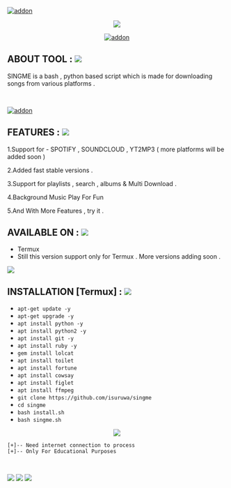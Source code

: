 <a href="https://github.com/isuruwa"><img title="addon" src="https://img.shields.io/badge/isuruwa-SINGME-brightgreen?style=for-the-badge&logo=appveyor"></a>
<br>
<p align="center">
<img src="https://img.icons8.com/nolan/256/earbud-headphones.png"/>
<p align="center">
<a href="https://github.com/singme"><img title="addon" src="https://img.shields.io/badge/isuruwa-SINGME-blueviolet?style=for-the-badge&logo=appveyor"></a>
<br>
  
 ## ABOUT TOOL : <img src="https://img.icons8.com/nolan/64/musical.png"/>
  
SINGME is a bash , python based script which is made for downloading songs from various platforms .

<br> 
  
<a href="https://github.com/isuruwa"><img title="addon" src="https://img.shields.io/badge/isuruwa-Features-ff69b4?style=for-the-badge&logo=appveyor"></a>
  
## FEATURES : <img src="https://img.icons8.com/nolan/64/musical.png"/>
  
1.Support for - SPOTIFY , SOUNDCLOUD , YT2MP3 ( more platforms will be added soon )
  
2.Added fast stable versions . 
  
3.Support for playlists , search , albums & Multi Download .
  
4.Background Music Play For Fun
  
5.And With More Features , try it . 

  
## AVAILABLE ON : <img src="https://img.icons8.com/nolan/64/musical.png"/>
  
* Termux
* Still this version support only for Termux  . More versions adding soon .
  
<img src="https://img.icons8.com/doodle/128/000000/audio-wave2--v1.png"/>
  
  
## INSTALLATION [Termux] : <img src="https://img.icons8.com/nolan/64/musical.png"/>
  
* `apt-get update -y`
* `apt-get upgrade -y`
* `apt install python -y`
* `apt install python2 -y`
* `apt install git -y`
* `apt install ruby -y`
* `gem install lolcat`
* `apt install toilet`
* `apt install fortune`
* `apt install cowsay`
* `apt install figlet`
* `apt install ffmpeg`
* `git clone https://github.com/isuruwa/singme`
* `cd singme`
* `bash install.sh`
* `bash singme.sh`

  
<p align="center">
  
<img src="https://img.icons8.com/doodle/100/000000/minor-music.png"/>
  
</p>

```
[+]-- Need internet connection to process
[+]-- Only For Educational Purposes
  
```
  
<br>

<img src="https://img.shields.io/badge/isuruwa-Thank%20You-brightgreen?style=social&logo=appveyor"/>

<img src="https://img.shields.io/badge/isuruwa-STAY%20SAFE-brightgreen?style=flat-square&logo=appveyor"/>

<img src="https://img.shields.io/badge/isuruwa-EXPECT%20US-red?style=for-the-badge&logo=appveyor"/>

